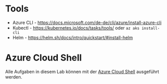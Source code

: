 # Tools

- Azure CLI - https://docs.microsoft.com/de-de/cli/azure/install-azure-cli
- Kubectl - https://kubernetes.io/docs/tasks/tools/ oder `az aks install-cli`
- Helm - https://helm.sh/docs/intro/quickstart/#install-helm

# Azure Cloud Shell

Alle Aufgaben in diesem Lab können mit der [Azure Cloud Shell](https://portal.azure.com/#cloudshell/) ausgeführt werden.
